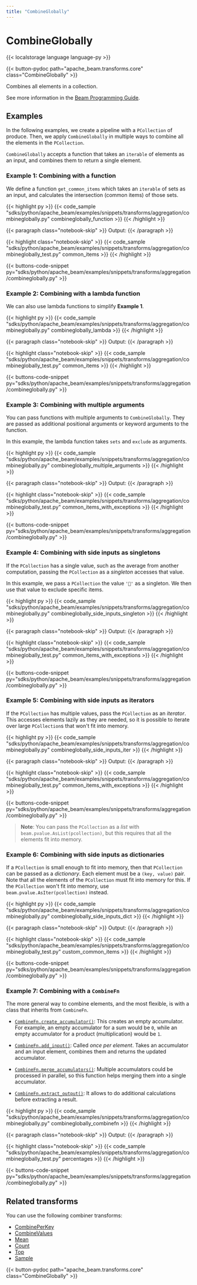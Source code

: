 ```yaml
---
title: "CombineGlobally"
---
```

<!--
Licensed under the Apache License, Version 2.0 (the "License");
you may not use this file except in compliance with the License.
You may obtain a copy of the License at

http://www.apache.org/licenses/LICENSE-2.0

Unless required by applicable law or agreed to in writing, software
distributed under the License is distributed on an "AS IS" BASIS,
WITHOUT WARRANTIES OR CONDITIONS OF ANY KIND, either express or implied.
See the License for the specific language governing permissions and
limitations under the License.
-->

# CombineGlobally

{{< localstorage language language-py >}}

{{< button-pydoc path="apache_beam.transforms.core" class="CombineGlobally" >}}

Combines all elements in a collection.

See more information in the [Beam Programming Guide](/documentation/programming-guide/#combine).

## Examples

In the following examples, we create a pipeline with a `PCollection` of produce.
Then, we apply `CombineGlobally` in multiple ways to combine all the elements in the `PCollection`.

`CombineGlobally` accepts a function that takes an `iterable` of elements as an input, and combines them to return a single element.

### Example 1: Combining with a function

We define a function `get_common_items` which takes an `iterable` of sets as an input, and calculates the intersection (common items) of those sets.

{{< highlight py >}}
{{< code_sample "sdks/python/apache_beam/examples/snippets/transforms/aggregation/combineglobally.py" combineglobally_function >}}
{{< /highlight >}}

{{< paragraph class="notebook-skip" >}}
Output:
{{< /paragraph >}}

{{< highlight class="notebook-skip" >}}
{{< code_sample "sdks/python/apache_beam/examples/snippets/transforms/aggregation/combineglobally_test.py" common_items >}}
{{< /highlight >}}

{{< buttons-code-snippet
  py="sdks/python/apache_beam/examples/snippets/transforms/aggregation/combineglobally.py" >}}

### Example 2: Combining with a lambda function

We can also use lambda functions to simplify **Example 1**.

{{< highlight py >}}
{{< code_sample "sdks/python/apache_beam/examples/snippets/transforms/aggregation/combineglobally.py" combineglobally_lambda >}}
{{< /highlight >}}

{{< paragraph class="notebook-skip" >}}
Output:
{{< /paragraph >}}

{{< highlight class="notebook-skip" >}}
{{< code_sample "sdks/python/apache_beam/examples/snippets/transforms/aggregation/combineglobally_test.py" common_items >}}
{{< /highlight >}}

{{< buttons-code-snippet
  py="sdks/python/apache_beam/examples/snippets/transforms/aggregation/combineglobally.py" >}}

### Example 3: Combining with multiple arguments

You can pass functions with multiple arguments to `CombineGlobally`.
They are passed as additional positional arguments or keyword arguments to the function.

In this example, the lambda function takes `sets` and `exclude` as arguments.

{{< highlight py >}}
{{< code_sample "sdks/python/apache_beam/examples/snippets/transforms/aggregation/combineglobally.py" combineglobally_multiple_arguments >}}
{{< /highlight >}}

{{< paragraph class="notebook-skip" >}}
Output:
{{< /paragraph >}}

{{< highlight class="notebook-skip" >}}
{{< code_sample "sdks/python/apache_beam/examples/snippets/transforms/aggregation/combineglobally_test.py" common_items_with_exceptions >}}
{{< /highlight >}}

{{< buttons-code-snippet
  py="sdks/python/apache_beam/examples/snippets/transforms/aggregation/combineglobally.py" >}}

### Example 4: Combining with side inputs as singletons

If the `PCollection` has a single value, such as the average from another computation,
passing the `PCollection` as a *singleton* accesses that value.

In this example, we pass a `PCollection` the value `'🥕'` as a singleton.
We then use that value to exclude specific items.

{{< highlight py >}}
{{< code_sample "sdks/python/apache_beam/examples/snippets/transforms/aggregation/combineglobally.py" combineglobally_side_inputs_singleton >}}
{{< /highlight >}}

{{< paragraph class="notebook-skip" >}}
Output:
{{< /paragraph >}}

{{< highlight class="notebook-skip" >}}
{{< code_sample "sdks/python/apache_beam/examples/snippets/transforms/aggregation/combineglobally_test.py" common_items_with_exceptions >}}
{{< /highlight >}}

{{< buttons-code-snippet
  py="sdks/python/apache_beam/examples/snippets/transforms/aggregation/combineglobally.py" >}}

### Example 5: Combining with side inputs as iterators

If the `PCollection` has multiple values, pass the `PCollection` as an *iterator*.
This accesses elements lazily as they are needed,
so it is possible to iterate over large `PCollection`s that won't fit into memory.

{{< highlight py >}}
{{< code_sample "sdks/python/apache_beam/examples/snippets/transforms/aggregation/combineglobally.py" combineglobally_side_inputs_iter >}}
{{< /highlight >}}

{{< paragraph class="notebook-skip" >}}
Output:
{{< /paragraph >}}

{{< highlight class="notebook-skip" >}}
{{< code_sample "sdks/python/apache_beam/examples/snippets/transforms/aggregation/combineglobally_test.py" common_items_with_exceptions >}}
{{< /highlight >}}

{{< buttons-code-snippet
  py="sdks/python/apache_beam/examples/snippets/transforms/aggregation/combineglobally.py" >}}

> **Note**: You can pass the `PCollection` as a *list* with `beam.pvalue.AsList(pcollection)`,
> but this requires that all the elements fit into memory.

### Example 6: Combining with side inputs as dictionaries

If a `PCollection` is small enough to fit into memory, then that `PCollection` can be passed as a *dictionary*.
Each element must be a `(key, value)` pair.
Note that all the elements of the `PCollection` must fit into memory for this.
If the `PCollection` won't fit into memory, use `beam.pvalue.AsIter(pcollection)` instead.

{{< highlight py >}}
{{< code_sample "sdks/python/apache_beam/examples/snippets/transforms/aggregation/combineglobally.py" combineglobally_side_inputs_dict >}}
{{< /highlight >}}

{{< paragraph class="notebook-skip" >}}
Output:
{{< /paragraph >}}

{{< highlight class="notebook-skip" >}}
{{< code_sample "sdks/python/apache_beam/examples/snippets/transforms/aggregation/combineglobally_test.py" custom_common_items >}}
{{< /highlight >}}

{{< buttons-code-snippet
  py="sdks/python/apache_beam/examples/snippets/transforms/aggregation/combineglobally.py" >}}

### Example 7: Combining with a `CombineFn`

The more general way to combine elements, and the most flexible, is with a class that inherits from `CombineFn`.

* [`CombineFn.create_accumulator()`](https://beam.apache.org/releases/pydoc/current/apache_beam.transforms.core.html#apache_beam.transforms.core.CombineFn.create_accumulator):
  This creates an empty accumulator.
  For example, an empty accumulator for a sum would be `0`, while an empty accumulator for a product (multiplication) would be `1`.

* [`CombineFn.add_input()`](https://beam.apache.org/releases/pydoc/current/apache_beam.transforms.core.html#apache_beam.transforms.core.CombineFn.add_input):
  Called *once per element*.
  Takes an accumulator and an input element, combines them and returns the updated accumulator.

* [`CombineFn.merge_accumulators()`](https://beam.apache.org/releases/pydoc/current/apache_beam.transforms.core.html#apache_beam.transforms.core.CombineFn.merge_accumulators):
  Multiple accumulators could be processed in parallel, so this function helps merging them into a single accumulator.

* [`CombineFn.extract_output()`](https://beam.apache.org/releases/pydoc/current/apache_beam.transforms.core.html#apache_beam.transforms.core.CombineFn.extract_output):
  It allows to do additional calculations before extracting a result.

{{< highlight py >}}
{{< code_sample "sdks/python/apache_beam/examples/snippets/transforms/aggregation/combineglobally.py" combineglobally_combinefn >}}
{{< /highlight >}}

{{< paragraph class="notebook-skip" >}}
Output:
{{< /paragraph >}}

{{< highlight class="notebook-skip" >}}
{{< code_sample "sdks/python/apache_beam/examples/snippets/transforms/aggregation/combineglobally_test.py" percentages >}}
{{< /highlight >}}

{{< buttons-code-snippet
  py="sdks/python/apache_beam/examples/snippets/transforms/aggregation/combineglobally.py" >}}

## Related transforms

You can use the following combiner transforms:

* [CombinePerKey](/documentation/transforms/python/aggregation/combineperkey)
* [CombineValues](/documentation/transforms/python/aggregation/combinevalues)
* [Mean](/documentation/transforms/python/aggregation/mean)
* [Count](/documentation/transforms/python/aggregation/count)
* [Top](/documentation/transforms/python/aggregation/top)
* [Sample](/documentation/transforms/python/aggregation/sample)

{{< button-pydoc path="apache_beam.transforms.core" class="CombineGlobally" >}}
